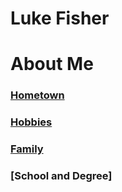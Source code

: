 # Luke Fisher
# About Me
### [Hometown](https://github.com/lukefisha/Hometown.md.git)
### [Hobbies](https://github.com/lukefisha/Hobbies.md.git)
### [Family](https://github.com/lukefisha/Family.md.git)
### [School and Degree]
